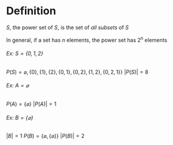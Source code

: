# Definition
$S$, the power set of $S$, is the set of *all subsets* of $S$

In general, if a set has $n$ elements, the power set has $2^n$ elements

###### Ex: $S=\{0,1,2\}$
$P(S)=\varnothing, \{0\}, \{1\}, \{2\}, \{0,1\}, \{0,2\}, \{1,2\},\{0,2,1\}\}$
$|P(S)|=8$

###### Ex: $A=\varnothing$

$P(A)=\{ \varnothing \}$ 
$|P(A)|=1$

###### Ex: $B=\{\varnothing\}$

$|B|=1$
$P(B)= \{ \varnothing, \{ \varnothing \} \}$
$|P(B)|=2$

